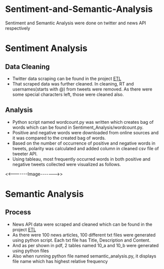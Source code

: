 # Sentiment-and-Semantic-Analysis
Sentiment and Semantic Analysis were done on twitter and news API respectively


  # Sentiment Analysis

## Data Cleaning
- Twitter data scraping can be found in the project <a href = "https://github.com/Poojan602/Extraction-Transform-Load">ETL</a>
- That scraped data was further cleaned. In cleaning, RT and usernames(starts with @) from tweets were removed. As there were some special characters left, those were cleaned also.

## Analysis
- Python script named wordcount.py was written which creates bag of words which can be found in Sentiment_Analysis/wordcount.py.
- Positive and negative words were downloaded from online sources and it was compared to the created bag of words.
- Based on the number of occurrence of positive and negative words in tweets, polarity was calculated and added column in cleaned csv file of tweeter API.
- Using tableau, most frequently occurred words in both positive and negative tweets collected were visualized as follows.


<<-------Image------->>

# Semantic Analysis

## Process
- News API data were scraped and cleaned which can be found in the project <a href = "https://github.com/Poojan602/Extraction-Transform-Load">ETL</a>
- As there were 100 news articles, 100 different txt files were generated using python script. Each txt file has Title, Description and Content.
- And as per shown in pdf, 2 tables named 10_a and 10_b were generated using python files
- Also when running python file named semantic_analysis.py, it displays file name which has highest relative frequency
